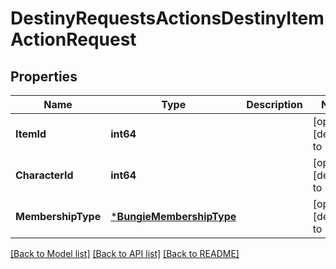 # DestinyRequestsActionsDestinyItemActionRequest

## Properties
Name | Type | Description | Notes
------------ | ------------- | ------------- | -------------
**ItemId** | **int64** |  | [optional] [default to null]
**CharacterId** | **int64** |  | [optional] [default to null]
**MembershipType** | [***BungieMembershipType**](BungieMembershipType.md) |  | [optional] [default to null]

[[Back to Model list]](../README.md#documentation-for-models) [[Back to API list]](../README.md#documentation-for-api-endpoints) [[Back to README]](../README.md)


